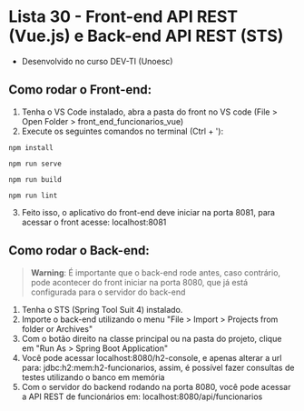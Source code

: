# Lista 30 - Front-end API REST (Vue.js) e Back-end API REST (STS)
- Desenvolvido no curso DEV-TI (Unoesc)

## Como rodar o Front-end:
1. Tenha o VS Code instalado, abra a pasta do front no VS code (File > Open Folder > front_end_funcionarios_vue)
2. Execute os seguintes comandos no terminal (Ctrl + '):

```
npm install
```

```
npm run serve
```

```
npm run build
```

```
npm run lint
```

3. Feito isso, o aplicativo do front-end deve iniciar na porta 8081, para acessar o front acesse: localhost:8081

## Como rodar o Back-end:
> **Warning**: É importante que o back-end rode antes, caso contrário, pode acontecer do front iniciar na porta 8080, que já está configurada para o servidor do back-end
1. Tenha o STS (Spring Tool Suit 4) instalado.
2. Importe o back-end utilizando o menu "File > Import > Projects from folder or Archives"
3. Com o botão direito na classe principal ou na pasta do projeto, clique em "Run As > Spring Boot Application"
4. Você pode acessar localhost:8080/h2-console, e apenas alterar a url para: jdbc:h2:mem:h2-funcionarios, assim, é possível fazer consultas de testes utilizando o banco em memória
5. Com o servidor do backend rodando na porta 8080, você pode acessar a API REST de funcionários em: localhost:8080/api/funcionarios

